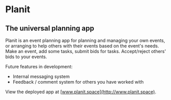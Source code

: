 # Planit

## The universal planning app

Planit is an event planning app for planning and managing your own events, or arranging to help others with their events based on the event's needs.
Make an event, add some tasks, submit bids for tasks. Accept/reject others' bids to your events.

Future features in development:
* Internal messaging system
* Feedback / comment system for others you have worked with

View the deployed app at [www.planit.space](http://www.planit.space).
